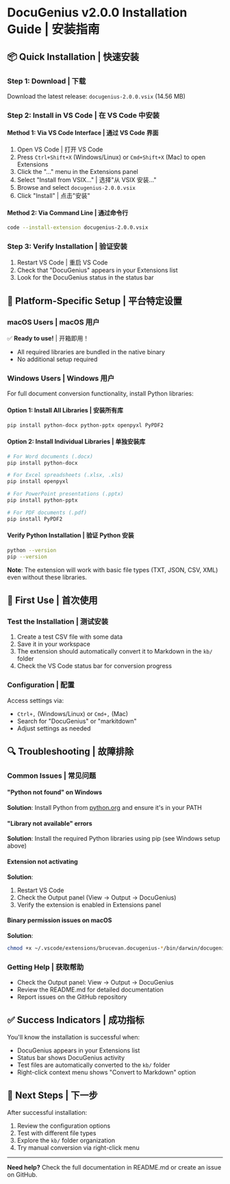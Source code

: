 # DocuGenius v2.0.0 Installation Guide | 安装指南

## 📦 Quick Installation | 快速安装

### Step 1: Download | 下载
Download the latest release: `docugenius-2.0.0.vsix` (14.56 MB)

### Step 2: Install in VS Code | 在 VS Code 中安装

#### Method 1: Via VS Code Interface | 通过 VS Code 界面
1. Open VS Code | 打开 VS Code
2. Press `Ctrl+Shift+X` (Windows/Linux) or `Cmd+Shift+X` (Mac) to open Extensions
3. Click the "..." menu in the Extensions panel
4. Select "Install from VSIX..." | 选择"从 VSIX 安装..."
5. Browse and select `docugenius-2.0.0.vsix`
6. Click "Install" | 点击"安装"

#### Method 2: Via Command Line | 通过命令行
```bash
code --install-extension docugenius-2.0.0.vsix
```

### Step 3: Verify Installation | 验证安装
1. Restart VS Code | 重启 VS Code
2. Check that "DocuGenius" appears in your Extensions list
3. Look for the DocuGenius status in the status bar

## 🔧 Platform-Specific Setup | 平台特定设置

### macOS Users | macOS 用户
✅ **Ready to use!** | 开箱即用！
- All required libraries are bundled in the native binary
- No additional setup required

### Windows Users | Windows 用户
For full document conversion functionality, install Python libraries:

#### Option 1: Install All Libraries | 安装所有库
```bash
pip install python-docx python-pptx openpyxl PyPDF2
```

#### Option 2: Install Individual Libraries | 单独安装库
```bash
# For Word documents (.docx)
pip install python-docx

# For Excel spreadsheets (.xlsx, .xls)
pip install openpyxl

# For PowerPoint presentations (.pptx)
pip install python-pptx

# For PDF documents (.pdf)
pip install PyPDF2
```

#### Verify Python Installation | 验证 Python 安装
```bash
python --version
pip --version
```

**Note**: The extension will work with basic file types (TXT, JSON, CSV, XML) even without these libraries.

## 🚀 First Use | 首次使用

### Test the Installation | 测试安装
1. Create a test CSV file with some data
2. Save it in your workspace
3. The extension should automatically convert it to Markdown in the `kb/` folder
4. Check the VS Code status bar for conversion progress

### Configuration | 配置
Access settings via:
- `Ctrl+,` (Windows/Linux) or `Cmd+,` (Mac)
- Search for "DocuGenius" or "markitdown"
- Adjust settings as needed

## 🔍 Troubleshooting | 故障排除

### Common Issues | 常见问题

#### "Python not found" on Windows
**Solution**: Install Python from [python.org](https://python.org) and ensure it's in your PATH

#### "Library not available" errors
**Solution**: Install the required Python libraries using pip (see Windows setup above)

#### Extension not activating
**Solution**: 
1. Restart VS Code
2. Check the Output panel (View → Output → DocuGenius)
3. Verify the extension is enabled in Extensions panel

#### Binary permission issues on macOS
**Solution**: 
```bash
chmod +x ~/.vscode/extensions/brucevan.docugenius-*/bin/darwin/docugenius-cli
```

### Getting Help | 获取帮助
- Check the Output panel: View → Output → DocuGenius
- Review the README.md for detailed documentation
- Report issues on the GitHub repository

## ✅ Success Indicators | 成功指标

You'll know the installation is successful when:
- DocuGenius appears in your Extensions list
- Status bar shows DocuGenius activity
- Test files are automatically converted to the `kb/` folder
- Right-click context menu shows "Convert to Markdown" option

## 🎯 Next Steps | 下一步

After successful installation:
1. Review the configuration options
2. Test with different file types
3. Explore the `kb/` folder organization
4. Try manual conversion via right-click menu

---

**Need help?** Check the full documentation in README.md or create an issue on GitHub.
